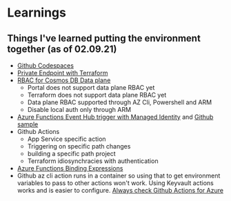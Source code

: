 # Learnings
## Things I've learned putting the environment together (as of 02.09.21)

- [Github Codespaces](https://github.com/features/codespaces)
- [Private Endpoint with Terraform](https://registry.terraform.io/providers/hashicorp/azurerm/latest/docs/resources/private_endpoint)
- [RBAC for Cosmos DB Data plane](https://docs.microsoft.com/en-us/azure/cosmos-db/how-to-setup-rbac)
    - Portal does not support data plane RBAC yet
    - Terraform does not support data plane RBAC yet
    - Data plane RBAC supported through AZ Cli, Powershell and ARM
    - Disable local auth only through ARM
- [Azure Functions Event Hub trigger with Managed Identity](https://docs.microsoft.com/en-us/azure/azure-functions/functions-bindings-event-hubs#event-hubs-extension-5x-and-higher) and [Github sample](https://github.com/Azure/azure-sdk-for-net/tree/Microsoft.Azure.WebJobs.Extensions.EventHubs_5.0.0-beta.7/sdk/eventhub/Microsoft.Azure.WebJobs.Extensions.EventHubs)
- Github Actions
    - App Service specific action
    - Triggering on specific path changes
    - building a specific path project
    - Terraform idiosynchracies with authentication
- [Azure Functions Binding Expressions](https://docs.microsoft.com/en-us/azure/azure-functions/functions-bindings-expressions-patterns#binding-expressions---app-settings)
- Github az cli action runs in a container so using that to get environment variables to pass to other actions won't work.  Using Keyvault actions works and is easier to configure. [Always check Github Actions for Azure](https://docs.microsoft.com/en-us/azure/developer/github/github-actions)
